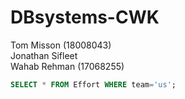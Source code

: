 # DBsystems-CWK
Tom Misson (18008043)  
Jonathan Sifleet  
Wahab Rehman (17068255)

``` SQL
SELECT * FROM Effort WHERE team='us';
```
